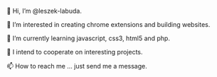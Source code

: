 👋 Hi, I’m @leszek-labuda.

👀 I’m interested in creating chrome extensions and building websites.

🌱 I’m currently learning javascript, css3, html5 and php.

💞️ I intend to cooperate on interesting projects.

📫 How to reach me ... just send me a message.

<!---
leszek-labuda/leszek-labuda is a ✨ special ✨ repository because its `README.md` (this file) appears on your GitHub profile.
You can click the Preview link to take a look at your changes.
--->
